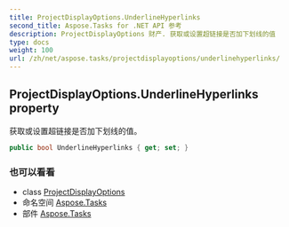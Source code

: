 ```yaml
---
title: ProjectDisplayOptions.UnderlineHyperlinks
second_title: Aspose.Tasks for .NET API 参考
description: ProjectDisplayOptions 财产. 获取或设置超链接是否加下划线的值
type: docs
weight: 100
url: /zh/net/aspose.tasks/projectdisplayoptions/underlinehyperlinks/
---
```

## ProjectDisplayOptions.UnderlineHyperlinks property

获取或设置超链接是否加下划线的值。

```csharp
public bool UnderlineHyperlinks { get; set; }
```

### 也可以看看

* class [ProjectDisplayOptions](../)
* 命名空间 [Aspose.Tasks](../../projectdisplayoptions/)
* 部件 [Aspose.Tasks](../../../)


